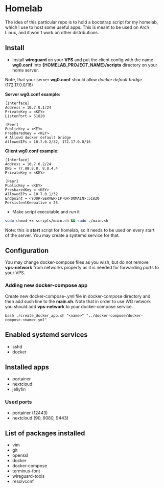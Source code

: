 # Homelab

The idea of this particular repo is to hold a bootstrap script for my homelab, which I use to host some useful apps. This is meant to be used on Arch Linux, and it won`t work on other distributions.

## Install

- Install **wireguard** on your **VPS** and put the client config with the name **wg0.conf** into **{HOMELAB_PROJECT_NAME}/scripts** directory on your home server.

Note, that your server **wg0.conf** should allow *docker default bridge* (172.17.0.0/16)

**Server wg0.conf example:**

```
[Interface]
Address = 10.7.0.1/24
PrivateKey = <KEY>
ListenPort = 51820

[Peer]
PublicKey = <KEY>
PresharedKey = <KEY>
# Allowd docker default bridge
AllowedIPs = 10.7.0.2/32, 172.17.0.0/16
```

**Client wg0.conf example:**

```
[Interface]
Address = 10.7.0.2/24
DNS = 77.88.8.8, 8.8.4.4
PrivateKey = <KEY>

[Peer]
PublicKey = <KEY>
PresharedKey = <KEY>
AllowedIPs = 10.7.0.1/32
Endpoint = <YOUR-SERVER-IP-OR-DOMAIN>:51820
PersistentKeepalive = 25
```

- Make script executable and run it

```bash
sudo chmod +x scripts/main.sh && sudo ./main.sh
```

Note: this is **start** script for homelab, so it needs to be used on every start of the server. You may create a systemd service for that.

## Configuration

You may change docker-compose files as you wish, but do not remove **vps-network** from networks property as it is needed for forwarding ports to your VPS.

### Adding new docker-compose app

Create new docker-compose-<name>.yml file in docker-compose directory and then add such line to the **main.sh**. Note that in order to use WG network you should add **vps-network** to your docker-compose service.

```
bash ./create_docker_app.sh "<name>" "../docker-compose/docker-compose-<name>.yml"
```

## Enabled systemd services

- sshd
- docker

## Installed apps

- portainer
- nextcloud
- jellyfin

### Used ports

- portainer (12443)
- nextcloud (90, 9080, 9443)

## List of packages installed

- vim
- git
- openssl
- docker
- docker-compose
- terminus-font
- wireguard-tools
- resolvconf
